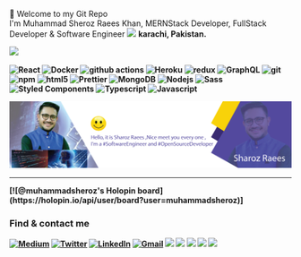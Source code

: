 
<p>👦 Welcome to my Git Repo </br> I'm Muhammad Sheroz Raees Khan, MERNStack Developer, FullStack Developer & Software Engineer <img src="https://image.freepik.com/free-photo/flag-pakistan_1401-192.jpg" width="13"/> <b>karachi, Pakistan.</br>

<a
  title="Like Sharoz's work? Buy him a coffee"
  class="bmac"
  href="https://www.buymeacoffee.com/sherozraees802">
<img src="https://img.buymeacoffee.com/button-api/?text=Buy me a coffee&emoji=&slug=muhd.ahsanayaz&button_colour=BD5FFF&font_colour=ffffff&font_family=Comic&outline_colour=000000&coffee_colour=FFDD00" />
</a>
<p>
  <img alt="React" src="https://img.shields.io/badge/-React-45b8d8?style=flat-square&logo=react&logoColor=white" />
  <img alt="Docker" src="https://img.shields.io/badge/-Docker-46a2f1?style=flat-square&logo=docker&logoColor=white" />
  <img alt="github actions" src="https://img.shields.io/badge/-Github_Actions-2088FF?style=flat-square&logo=github-actions&logoColor=white" />
  <img alt="Heroku" src="https://img.shields.io/badge/-Heroku-430098?style=flat-square&logo=heroku&logoColor=white" />
  <img alt="redux" src="https://img.shields.io/badge/-Redux-764ABC?style=flat-square&logo=redux&logoColor=white" />
  <img alt="GraphQL" src="https://img.shields.io/badge/-GraphQL-E10098?style=flat-square&logo=graphql&logoColor=white" />
  <img alt="git" src="https://img.shields.io/badge/-Git-F05032?style=flat-square&logo=git&logoColor=white" />
  <img alt="npm" src="https://img.shields.io/badge/-NPM-CB3837?style=flat-square&logo=npm&logoColor=white" />
  <img alt="html5" src="https://img.shields.io/badge/-HTML5-E34F26?style=flat-square&logo=html5&logoColor=white" />
  <img alt="Prettier" src="https://img.shields.io/badge/-Prettier-F7B93E?style=flat-square&logo=prettier&logoColor=white" />
  <img alt="MongoDB" src="https://img.shields.io/badge/-MongoDB-13aa52?style=flat-square&logo=mongodb&logoColor=white" />
  <img alt="Nodejs" src="https://img.shields.io/badge/-Nodejs-43853d?style=flat-square&logo=Node.js&logoColor=white" />
  <img alt="Sass" src="https://img.shields.io/badge/-Sass-CC6699?style=flat-square&logo=sass&logoColor=white" />
  <img alt="Styled Components" src="https://img.shields.io/badge/-Styled_Components-db7092?style=flat-square&logo=styled-components&logoColor=white" />
  <img alt="Typescript" src="https://img.shields.io/badge/-TypeScript-F05032?style=flat-square&logo=typescript&logoColor=white&color=007ACC" />
  <img alt="Javascript" src="https://img.shields.io/badge/-Javascript-F05032?style=flat-square&logo=javascript&logoColor=white&color=f7df1e" />
</p>
<img src="https://raw.githubusercontent.com/sharozraees802/sharozraees802/master/statics/image/Sheroz.png"/>
 <hr></hr>
 [![@muhammadsheroz's Holopin board](https://holopin.io/api/user/board?user=muhammadsheroz)]
<h3>Find & contact me</h3>
<p><a href="https://medium.com/@sharozraees802" target="_blank"><img alt="Medium" src="https://img.shields.io/badge/medium-%2312100E.svg?&style=for-the-badge&logo=medium&logoColor=white" /></a> <a href="https://twitter.com/sharozkhan802" target="_blank"><img alt="Twitter" src="https://img.shields.io/badge/twitter-%231DA1F2.svg?&style=for-the-badge&logo=twitter&logoColor=white" /></a> <a href="https://www.linkedin.com/in/muhammad-sheroz-8a553a191/"><img alt="LinkedIn" src="https://img.shields.io/badge/linkedin%20-%230077B5.svg?&style=for-the-badge&logo=linkedin&logoColor=white" target="_blank"></a> <a href="mailto:sharozkhan802@gmail.com"><img alt="Gmail" src="https://img.shields.io/badge/Gmail-D14836?style=for-the-badge&logo=gmail&logoColor=white" /></a> <a href="https://www.facebook.com/sharoz.khan.589/"><img src="https://img.shields.io/badge/Facebook-1877F2?style=for-the-badge&logo=facebook&logoColor=white" /></a> <a href="https://www.instagram.com/muhammadsheroz/"><img src="https://img.shields.io/badge/Instagram-E4405F?style=for-the-badge&logo=Instagram&logoColor=white" /></a> <a href="https://www.tiktok.com/@sharozraees802"><img src="https://img.shields.io/badge/TikTok-000000?style=for-the-badge&logo=tiktok&logoColor=white" /></a> <a href="https://www.snapchat.com/add/sharozraeeskhan"><img src="https://img.shields.io/badge/SnapChat-FFFC00?style=for-the-badge&logo=snapchat&logoColor=white" /></a> <a href="https://chat.whatsapp.com/HDazjAi7if29K9FaRcCy5Y"><img src="https://img.shields.io/badge/WhatsApp-25D366?style=for-the-badge&logo=whatsapp&logoColor=white" /></a>
</p>
<!-- <a href="https://github.com/sharozraees802" target="_blank"><img alt="Github" src="https://img.shields.io/badge/GitHub-%2312100E.svg?&style=for-the-badge&logo=Github&logoColor=white" /></a> -->

